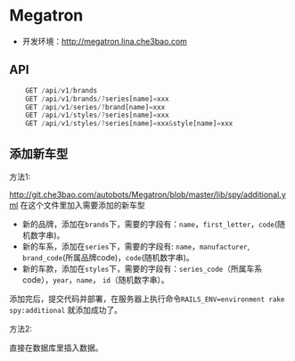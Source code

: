 # Megatron

* 开发环境：http://megatron.lina.che3bao.com

## API

```javascript
    GET /api/v1/brands                                                     //获取所有品牌信息
    GET /api/v1/brands/?series[name]=xxx                                   //通过车系名获取品牌信息
    GET /api/v1/series/?brand[name]=xxx                                    //获取某品牌的所有车系
    GET /api/v1/styles/?series[name]=xxx                                   //获取某车系的所有车款
    GET /api/v1/styles/?series[name]=xxx&style[name]=xxx                   //获取某车款的详细数据
```

## 添加新车型

方法1: 

http://git.che3bao.com/autobots/Megatron/blob/master/lib/spy/additional.yml 在这个文件里加入需要添加的新车型

* 新的品牌，添加在`brands`下，需要的字段有：`name`，`first_letter`，`code`(随机数字串)。
* 新的车系，添加在`series`下，需要的字段有: `name`，`manufacturer`, `brand_code`(所属品牌code)，`code`(随机数字串)。
* 新的车款，添加在`styles`下，需要的字段有：`series_code`（所属车系code），`year`，`name`， `id`（随机数字串）。

添加完后，提交代码并部署，在服务器上执行命令`RAILS_ENV=environment rake spy:additional` 就添加成功了。

方法2:

直接在数据库里插入数据。